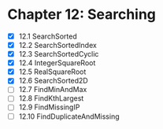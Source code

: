 # Chapter 12: Searching

- [x] 12.1 SearchSorted
- [x] 12.2 SearchSortedIndex
- [x] 12.3 SearchSortedCyclic
- [x] 12.4 IntegerSquareRoot
- [x] 12.5 RealSquareRoot
- [x] 12.6 SearchSorted2D
- [ ] 12.7 FindMinAndMax
- [ ] 12.8 FindKthLargest
- [ ] 12.9 FindMissingIP
- [ ] 12.10 FindDuplicateAndMissing